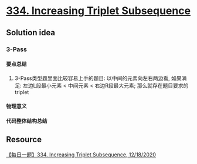 # [334. Increasing Triplet Subsequence](https://leetcode.com/problems/increasing-triplet-subsequence/description/)

## Solution idea

### 3-Pass

#### 要点总结
1. 3-Pass类型题里面比较容易上手的题目: 以中间的元素向左右两边看, 如果满足: 左边L段最小元素 < 中间元素 < 右边R段最大元素; 那么就存在题目要求的triplet

#### 物理意义

#### 代码整体结构总结


## Resource
[【每日一题】334. Increasing Triplet Subsequence, 12/18/2020](https://www.youtube.com/watch?v=-wtypYo-K-o&ab_channel=HuifengGuan)